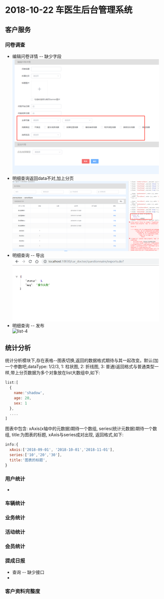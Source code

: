 2018-10-22 车医生后台管理系统
==========================

## 客户服务

### 问卷调查
+ 编辑问卷详情 -- 缺少字段        
  ![list-1](imgs/2018-10-22/1-1.jpg)     
+ 明细查询返回data不对,加上分页   
  ![list-2](imgs/2018-10-22/1-2.jpg)     
+ 明细查询 -- 导出      
  ![list-3](imgs/2018-10-22/1-3.jpg)      
+ 明细查询 -- 发布      
  ![list-4](igms/2018-10-22/1-4.jpg)      


## 统计分析
统计分析模块下,存在表格--图表切换,返回的数据格式期待与其一起改变。默认(加一个参数吧,dataType: 1/2/3, 1: 柱状图, 2: 折线图, 3: 普通)返回格式与普通类型一样,带上分页数据为多个对象放在list大数组中,如下:
```javascript
list:[
  {
    name:'shadow',
    age: 20,
    sex: 1
  },
  ....
]
```
图表中包含: xAxis(x轴中的元数据)期待一个数组, series(统计元数据)期待一个数组, title:为图表的标题, xAxis与series成对出现, 返回格式,如下:
```javascript
info:{
  xAxis:['2018-09-01', '2018-10-01','2018-11-01'],
  series:['10','20','30'],
  title:'图表的标题',
}
```



### 用户统计
  + 

### 车辆统计
### 业务统计
### 活动统计
### 会员统计
### 提成日报
+ 查询 -- 缺少接口
+ 
### 客户资料完整度